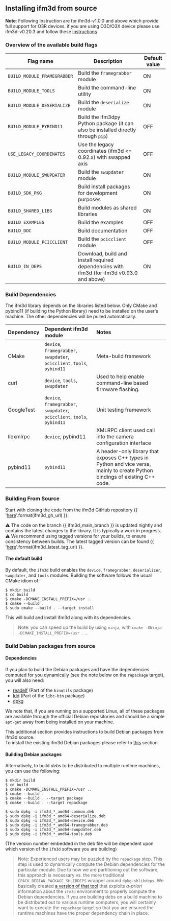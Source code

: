 ## Installing ifm3d from source

**Note**: Following Instruction are for ifm3d-v1.0.0 and above which provide full support for O3R devices. if you are using O3D/O3X device please use ifm3d-v0.20.3
and follow these [instructions](https://github.com/ifm/ifm3d/blob/v0.20.3/doc/source_build.md)

### Overview of the available build flags
| Flag name | Description | Default value |
| --------- | ----------- | ------------- |
| `BUILD_MODULE_FRAMEGRABBER` | Build the `framegrabber` module | ON | 
| `BUILD_MODULE_TOOLS` | Build the command-line utility | ON |  
| `BUILD_MODULE_DESERIALIZE` | Build the `deserialize` module | ON | 
| `BUILD_MODULE_PYBIND11` | Build the ifm3dpy Python package (it can also be installed directly through `pip`) | OFF | 
| `USE_LEGACY_COORDINATES` | Use the legacy coordinates (ifm3d <= 0.92.x) with swapped axis | OFF | 
| `BUILD_MODULE_SWUPDATER` | Build the `swupdater` module | ON | 
| `BUILD_SDK_PKG` | Build install packages for development purposes | ON | 
| `BUILD_SHARED_LIBS` | Build modules as shared libraries | ON | 
| `BUILD_EXAMPLES` | Build the examples | OFF | 
| `BUILD_DOC` | Build documentation | OFF |
| `BUILD_MODULE_PCICCLIENT` | Build the `pcicclient` module | OFF |
| `BUILD_IN_DEPS` | Download, build and install required dependencies with ifm3d (for ifm3d v0.93.0 and above) | ON |

### Build Dependencies

The ifm3d library depends on the libraries listed below. Only CMake and pybind11 (if building the Python library) need to be installed on the user's machine. The other dependencies will be pulled automatically. 

| Dependency | Dependent ifm3d module | Notes |
|:---------- |:---------------------- |:----- |
| CMake| `device`, `framegrabber`, `swupdater`, `pcicclient`, `tools`, `pybind11`| Meta-build framework|
| curl| `device`, `tools`, `swupdater`| Used to help enable command-line based firmware flashing.|
| GoogleTest| `device`, `framegrabber`, `swupdater`, `pcicclient`, `tools`, `pybind11`| Unit testing framework|
| libxmlrpc| `device`, pybind11| XMLRPC client used call into the camera configuration interface|
| pybind11| `pybind11`| A header-only library that exposes C++ types in Python and vice versa,  mainly to create Python bindings of existing C++ code.|

### Building From Source
Start with cloning the code from the ifm3d GitHub repository {{ '[here]({})'.format(ifm3d_gh_url) }}.

⚠ The code on the branch {{ ifm3d_main_branch }} is updated nightly and contains the latest changes to the library. It is typically a work in progress.  
⚠ We recommend using tagged versions for your builds, to ensure consistency between builds. The latest tagged version can be found {{ '[here]({})'.format(ifm3d_latest_tag_url) }}.

#### The default build

By default, the `ifm3d` build enables the `device`, `framegrabber`, `deserializer`, `swupdater`,
and `tools` modules. Building the software follows the usual CMake idiom of:

```
$ mkdir build
$ cd build
$ cmake -DCMAKE_INSTALL_PREFIX=/usr ..
$ cmake --build .
$ sudo cmake --build . --target install
```

This will build and install ifm3d along with its dependencies.

> Note: you can speed up the build by using `ninja`, with `cmake -GNinja -DCMAKE_INSTALL_PREFIX=/usr ..`.

### Build Debian packages from source

#### Dependencies
If you plan to build the Debian packages and have the
dependencies computed for you dynamically (see the note below on the
`repackage` target), you will also need:

* [readelf](https://www.gnu.org/software/binutils/) (Part of the `binutils` package)
* [ldd](http://man7.org/linux/man-pages/man1/ldd.1.html) (Part of the `libc-bin` package)
* [dpkg](https://help.ubuntu.com/lts/serverguide/dpkg.html)

We note that, if you are running on a supported Linux, all of these packages
are available through the official Debian repositories and should be a simple
`apt-get` away from being installed on your machine.

This additional section provides instructions to build Debian packages from ifm3d source.  
To install the existing ifm3d Debian packages please refer to [this](ifm3d/doc/sphinx/content/installation_instructions/install_linux_binary:Installing%20ifm3d%20from%20.deb%20file) section.

#### Building Debian packages

Alternatively, to build *debs* to be distributed to multiple runtime machines, you can use the following:

```
$ mkdir build
$ cd build
$ cmake -DCMAKE_INSTALL_PREFIX=/usr ..
$ cmake --build .
$ cmake --build . --target package
$ cmake --build . --target repackage

$ sudo dpkg -i ifm3d_*_amd64-common.deb
$ sudo dpkg -i ifm3d_*_amd64-deserialize.deb
$ sudo dpkg -i ifm3d_*_amd64-device.deb
$ sudo dpkg -i ifm3d_*_amd64-framegrabber.deb
$ sudo dpkg -i ifm3d_*_amd64-swupdater.deb
$ sudo dpkg -i ifm3d_*_amd64-tools.deb
```

(The version number embedded in the deb file will be dependent upon which
version of the `ifm3d` software you are building)

> Note: Experienced users may be puzzled by the `repackage` step. 
> This step is used to dynamically compute the Debian dependencies for the particular module. 
> Due to how we are partitioning out the software, this approach is necessary vs. the more traditional `CPACK_DEBIAN_PACKAGE_SHLIBDEPS` wrapper around `dpkg-shlibdeps`. 
> We basically created [a version of that tool](cmake/utils/ifm3d-dpkg-deps.py.in) that exploits *a-priori* information about the `ifm3d` environment to properly compute the Debian dependencies. 
> If you are building debs on a build machine to be distributed out to various runtime computers, you will certainly want to execute the `repackage` target so that you are ensured the runtime machines have the proper dependency chain in place.
